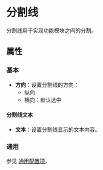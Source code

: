 # 分割线

分割线用于实现功能模块之间的分割。

## 属性

### 基本

- **方向**：设置分割线的方向：
  - 纵向
  - 横向：默认选中

#### 分割线文本
- **文本**：设置分割线显示的文本内容。

### 通用

参见 [通用配置项](../general.md)。

